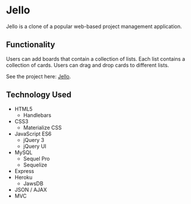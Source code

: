 # Jello

Jello is a clone of a popular web-based project management application.

**Functionality**
---
Users can add boards that contain a collection of lists. Each list contains a collection of cards. Users can drag and drop cards to different lists. 

See the project here: [Jello](https://hello-jello.herokuapp.com/ "Jello").

**Technology Used**
---
- HTML5
  - Handlebars
- CSS3
  - Materialize CSS
- JavaScript ES6
  - jQuery 3
  - jQuery UI
- MySQL
  - Sequel Pro
  - Sequelize
- Express
- Heroku
  - JawsDB
- JSON / AJAX
- MVC